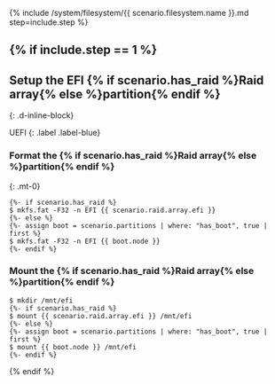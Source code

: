 {% include /system/filesystem/{{ scenario.filesystem.name }}.md step=include.step %}

{% if include.step == 1 %}
---

## Setup the EFI {% if scenario.has_raid %}Raid array{% else %}partition{% endif %}
{: .d-inline-block}

UEFI
{: .label .label-blue}

### Format the {% if scenario.has_raid %}Raid array{% else %}partition{% endif %}
{: .mt-0}

```
{%- if scenario.has_raid %}
$ mkfs.fat -F32 -n EFI {{ scenario.raid.array.efi }}
{%- else %}
{%- assign boot = scenario.partitions | where: "has_boot", true | first %}
$ mkfs.fat -F32 -n EFI {{ boot.node }}
{%- endif %}
```

### Mount the {% if scenario.has_raid %}Raid array{% else %}partition{% endif %}

```
$ mkdir /mnt/efi
{%- if scenario.has_raid %}
$ mount {{ scenario.raid.array.efi }} /mnt/efi
{%- else %}
{%- assign boot = scenario.partitions | where: "has_boot", true | first %}
$ mount {{ boot.node }} /mnt/efi
{%- endif %}
```
{% endif %}
